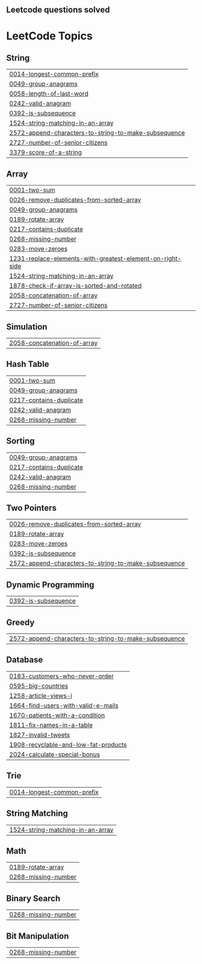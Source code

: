 ## Leetcode questions solved

<!---LeetCode Topics Start-->
# LeetCode Topics
## String
|  |
| ------- |
| [0014-longest-common-prefix](https://github.com/shivamshinde123/LeetCodeQuestions/tree/master/0014-longest-common-prefix) |
| [0049-group-anagrams](https://github.com/shivamshinde123/LeetCodeQuestions/tree/master/0049-group-anagrams) |
| [0058-length-of-last-word](https://github.com/shivamshinde123/LeetCodeQuestions/tree/master/0058-length-of-last-word) |
| [0242-valid-anagram](https://github.com/shivamshinde123/LeetCodeQuestions/tree/master/0242-valid-anagram) |
| [0392-is-subsequence](https://github.com/shivamshinde123/LeetCodeQuestions/tree/master/0392-is-subsequence) |
| [1524-string-matching-in-an-array](https://github.com/shivamshinde123/LeetCodeQuestions/tree/master/1524-string-matching-in-an-array) |
| [2572-append-characters-to-string-to-make-subsequence](https://github.com/shivamshinde123/LeetCodeQuestions/tree/master/2572-append-characters-to-string-to-make-subsequence) |
| [2727-number-of-senior-citizens](https://github.com/shivamshinde123/LeetCodeQuestions/tree/master/2727-number-of-senior-citizens) |
| [3379-score-of-a-string](https://github.com/shivamshinde123/LeetCodeQuestions/tree/master/3379-score-of-a-string) |
## Array
|  |
| ------- |
| [0001-two-sum](https://github.com/shivamshinde123/LeetCodeQuestions/tree/master/0001-two-sum) |
| [0026-remove-duplicates-from-sorted-array](https://github.com/shivamshinde123/LeetCodeQuestions/tree/master/0026-remove-duplicates-from-sorted-array) |
| [0049-group-anagrams](https://github.com/shivamshinde123/LeetCodeQuestions/tree/master/0049-group-anagrams) |
| [0189-rotate-array](https://github.com/shivamshinde123/LeetCodeQuestions/tree/master/0189-rotate-array) |
| [0217-contains-duplicate](https://github.com/shivamshinde123/LeetCodeQuestions/tree/master/0217-contains-duplicate) |
| [0268-missing-number](https://github.com/shivamshinde123/LeetCodeQuestions/tree/master/0268-missing-number) |
| [0283-move-zeroes](https://github.com/shivamshinde123/LeetCodeQuestions/tree/master/0283-move-zeroes) |
| [1231-replace-elements-with-greatest-element-on-right-side](https://github.com/shivamshinde123/LeetCodeQuestions/tree/master/1231-replace-elements-with-greatest-element-on-right-side) |
| [1524-string-matching-in-an-array](https://github.com/shivamshinde123/LeetCodeQuestions/tree/master/1524-string-matching-in-an-array) |
| [1878-check-if-array-is-sorted-and-rotated](https://github.com/shivamshinde123/LeetCodeQuestions/tree/master/1878-check-if-array-is-sorted-and-rotated) |
| [2058-concatenation-of-array](https://github.com/shivamshinde123/LeetCodeQuestions/tree/master/2058-concatenation-of-array) |
| [2727-number-of-senior-citizens](https://github.com/shivamshinde123/LeetCodeQuestions/tree/master/2727-number-of-senior-citizens) |
## Simulation
|  |
| ------- |
| [2058-concatenation-of-array](https://github.com/shivamshinde123/LeetCodeQuestions/tree/master/2058-concatenation-of-array) |
## Hash Table
|  |
| ------- |
| [0001-two-sum](https://github.com/shivamshinde123/LeetCodeQuestions/tree/master/0001-two-sum) |
| [0049-group-anagrams](https://github.com/shivamshinde123/LeetCodeQuestions/tree/master/0049-group-anagrams) |
| [0217-contains-duplicate](https://github.com/shivamshinde123/LeetCodeQuestions/tree/master/0217-contains-duplicate) |
| [0242-valid-anagram](https://github.com/shivamshinde123/LeetCodeQuestions/tree/master/0242-valid-anagram) |
| [0268-missing-number](https://github.com/shivamshinde123/LeetCodeQuestions/tree/master/0268-missing-number) |
## Sorting
|  |
| ------- |
| [0049-group-anagrams](https://github.com/shivamshinde123/LeetCodeQuestions/tree/master/0049-group-anagrams) |
| [0217-contains-duplicate](https://github.com/shivamshinde123/LeetCodeQuestions/tree/master/0217-contains-duplicate) |
| [0242-valid-anagram](https://github.com/shivamshinde123/LeetCodeQuestions/tree/master/0242-valid-anagram) |
| [0268-missing-number](https://github.com/shivamshinde123/LeetCodeQuestions/tree/master/0268-missing-number) |
## Two Pointers
|  |
| ------- |
| [0026-remove-duplicates-from-sorted-array](https://github.com/shivamshinde123/LeetCodeQuestions/tree/master/0026-remove-duplicates-from-sorted-array) |
| [0189-rotate-array](https://github.com/shivamshinde123/LeetCodeQuestions/tree/master/0189-rotate-array) |
| [0283-move-zeroes](https://github.com/shivamshinde123/LeetCodeQuestions/tree/master/0283-move-zeroes) |
| [0392-is-subsequence](https://github.com/shivamshinde123/LeetCodeQuestions/tree/master/0392-is-subsequence) |
| [2572-append-characters-to-string-to-make-subsequence](https://github.com/shivamshinde123/LeetCodeQuestions/tree/master/2572-append-characters-to-string-to-make-subsequence) |
## Dynamic Programming
|  |
| ------- |
| [0392-is-subsequence](https://github.com/shivamshinde123/LeetCodeQuestions/tree/master/0392-is-subsequence) |
## Greedy
|  |
| ------- |
| [2572-append-characters-to-string-to-make-subsequence](https://github.com/shivamshinde123/LeetCodeQuestions/tree/master/2572-append-characters-to-string-to-make-subsequence) |
## Database
|  |
| ------- |
| [0183-customers-who-never-order](https://github.com/shivamshinde123/LeetCodeQuestions/tree/master/0183-customers-who-never-order) |
| [0595-big-countries](https://github.com/shivamshinde123/LeetCodeQuestions/tree/master/0595-big-countries) |
| [1258-article-views-i](https://github.com/shivamshinde123/LeetCodeQuestions/tree/master/1258-article-views-i) |
| [1664-find-users-with-valid-e-mails](https://github.com/shivamshinde123/LeetCodeQuestions/tree/master/1664-find-users-with-valid-e-mails) |
| [1670-patients-with-a-condition](https://github.com/shivamshinde123/LeetCodeQuestions/tree/master/1670-patients-with-a-condition) |
| [1811-fix-names-in-a-table](https://github.com/shivamshinde123/LeetCodeQuestions/tree/master/1811-fix-names-in-a-table) |
| [1827-invalid-tweets](https://github.com/shivamshinde123/LeetCodeQuestions/tree/master/1827-invalid-tweets) |
| [1908-recyclable-and-low-fat-products](https://github.com/shivamshinde123/LeetCodeQuestions/tree/master/1908-recyclable-and-low-fat-products) |
| [2024-calculate-special-bonus](https://github.com/shivamshinde123/LeetCodeQuestions/tree/master/2024-calculate-special-bonus) |
## Trie
|  |
| ------- |
| [0014-longest-common-prefix](https://github.com/shivamshinde123/LeetCodeQuestions/tree/master/0014-longest-common-prefix) |
## String Matching
|  |
| ------- |
| [1524-string-matching-in-an-array](https://github.com/shivamshinde123/LeetCodeQuestions/tree/master/1524-string-matching-in-an-array) |
## Math
|  |
| ------- |
| [0189-rotate-array](https://github.com/shivamshinde123/LeetCodeQuestions/tree/master/0189-rotate-array) |
| [0268-missing-number](https://github.com/shivamshinde123/LeetCodeQuestions/tree/master/0268-missing-number) |
## Binary Search
|  |
| ------- |
| [0268-missing-number](https://github.com/shivamshinde123/LeetCodeQuestions/tree/master/0268-missing-number) |
## Bit Manipulation
|  |
| ------- |
| [0268-missing-number](https://github.com/shivamshinde123/LeetCodeQuestions/tree/master/0268-missing-number) |
<!---LeetCode Topics End-->